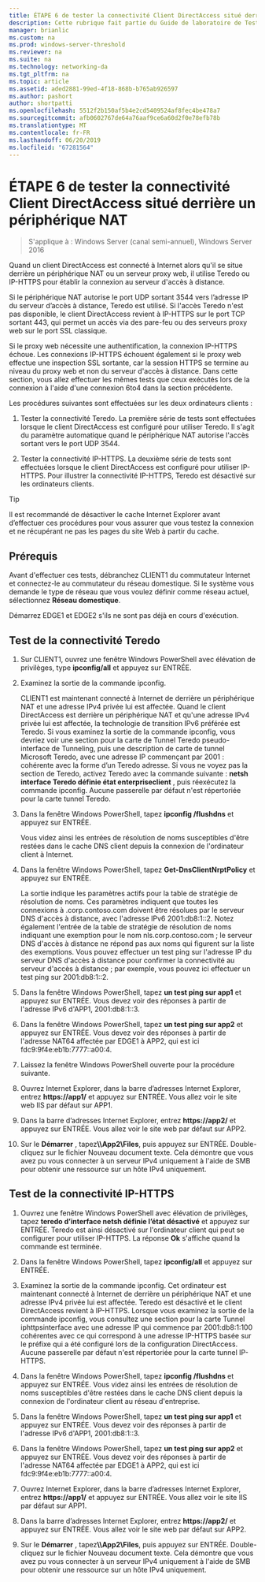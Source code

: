 ```yaml
---
title: ÉTAPE 6 de tester la connectivité Client DirectAccess situé derrière un périphérique NAT
description: Cette rubrique fait partie du Guide de laboratoire de Test - décrire de DirectAccess dans un Cluster avec équilibrage de charge réseau Windows pour Windows Server 2016
manager: brianlic
ms.custom: na
ms.prod: windows-server-threshold
ms.reviewer: na
ms.suite: na
ms.technology: networking-da
ms.tgt_pltfrm: na
ms.topic: article
ms.assetid: aded2881-99ed-4f18-868b-b765ab926597
ms.author: pashort
author: shortpatti
ms.openlocfilehash: 5512f2b150af5b4e2cd5409524af8fec4be478a7
ms.sourcegitcommit: afb0602767de64a76aaf9ce6a60d2f0e78efb78b
ms.translationtype: MT
ms.contentlocale: fr-FR
ms.lasthandoff: 06/20/2019
ms.locfileid: "67281564"
---
```

# <a name="step-6-test-directaccess-client-connectivity-from-behind-a-nat-device"></a>ÉTAPE 6 de tester la connectivité Client DirectAccess situé derrière un périphérique NAT

>S'applique à : Windows Server (canal semi-annuel), Windows Server 2016

Quand un client DirectAccess est connecté à Internet alors qu'il se situe derrière un périphérique NAT ou un serveur proxy web, il utilise Teredo ou IP-HTTPS pour établir la connexion au serveur d'accès à distance. 

Si le périphérique NAT autorise le port UDP sortant 3544 vers l’adresse IP du serveur d’accès à distance, Teredo est utilisé. Si l'accès Teredo n'est pas disponible, le client DirectAccess revient à IP-HTTPS sur le port TCP sortant 443, qui permet un accès via des pare-feu ou des serveurs proxy web sur le port SSL classique. 

Si le proxy web nécessite une authentification, la connexion IP-HTTPS échoue. Les connexions IP-HTTPS échouent également si le proxy web effectue une inspection SSL sortante, car la session HTTPS se termine au niveau du proxy web et non du serveur d'accès à distance. Dans cette section, vous allez effectuer les mêmes tests que ceux exécutés lors de la connexion à l'aide d'une connexion 6to4 dans la section précédente.  
  
Les procédures suivantes sont effectuées sur les deux ordinateurs clients :  
  
1. Tester la connectivité Teredo. La première série de tests sont effectuées lorsque le client DirectAccess est configuré pour utiliser Teredo. Il s'agit du paramètre automatique quand le périphérique NAT autorise l'accès sortant vers le port UDP 3544.  
  
2. Tester la connectivité IP-HTTPS. La deuxième série de tests sont effectuées lorsque le client DirectAccess est configuré pour utiliser IP-HTTPS. Pour illustrer la connectivité IP-HTTPS, Teredo est désactivé sur les ordinateurs clients.  
  
> [!TIP]  
> Il est recommandé de désactiver le cache Internet Explorer avant d’effectuer ces procédures pour vous assurer que vous testez la connexion et ne récupérant ne pas les pages du site Web à partir du cache.  
  
## <a name="prerequisites"></a>Prérequis

Avant d'effectuer ces tests, débranchez CLIENT1 du commutateur Internet et connectez-le au commutateur du réseau domestique. Si le système vous demande le type de réseau que vous voulez définir comme réseau actuel, sélectionnez **Réseau domestique**.  
  
Démarrez EDGE1 et EDGE2 s'ils ne sont pas déjà en cours d'exécution.  
  
## <a name="test-teredo-connectivity"></a>Test de la connectivité Teredo  
  
1. Sur CLIENT1, ouvrez une fenêtre Windows PowerShell avec élévation de privilèges, type **ipconfig/all** et appuyez sur ENTRÉE.  
  
2. Examinez la sortie de la commande ipconfig.  
  
   CLIENT1 est maintenant connecté à Internet de derrière un périphérique NAT et une adresse IPv4 privée lui est affectée. Quand le client DirectAccess est derrière un périphérique NAT et qu'une adresse IPv4 privée lui est affectée, la technologie de transition IPv6 préférée est Teredo. Si vous examinez la sortie de la commande ipconfig, vous devriez voir une section pour la carte de Tunnel Teredo pseudo-interface de Tunneling, puis une description de carte de tunnel Microsoft Teredo, avec une adresse IP commençant par 2001 : cohérente avec la forme d’un Teredo adresse. Si vous ne voyez pas la section de Teredo, activez Teredo avec la commande suivante : **netsh interface Teredo définie état enterpriseclient** , puis réexécutez la commande ipconfig. Aucune passerelle par défaut n'est répertoriée pour la carte tunnel Teredo.  
  
3. Dans la fenêtre Windows PowerShell, tapez **ipconfig /flushdns** et appuyez sur ENTRÉE.  
  
   Vous videz ainsi les entrées de résolution de noms susceptibles d'être restées dans le cache DNS client depuis la connexion de l'ordinateur client à Internet.  
  
4. Dans la fenêtre Windows PowerShell, tapez **Get-DnsClientNrptPolicy** et appuyez sur ENTRÉE.  
  
   La sortie indique les paramètres actifs pour la table de stratégie de résolution de noms. Ces paramètres indiquent que toutes les connexions à .corp.contoso.com doivent être résolues par le serveur DNS d'accès à distance, avec l'adresse IPv6 2001:db8:1::2. Notez également l'entrée de la table de stratégie de résolution de noms indiquant une exemption pour le nom nls.corp.contoso.com ; le serveur DNS d'accès à distance ne répond pas aux noms qui figurent sur la liste des exemptions. Vous pouvez effectuer un test ping sur l'adresse IP du serveur DNS d'accès à distance pour confirmer la connectivité au serveur d'accès à distance ; par exemple, vous pouvez ici effectuer un test ping sur 2001:db8:1::2.  
  
5. Dans la fenêtre Windows PowerShell, tapez **un test ping sur app1** et appuyez sur ENTRÉE. Vous devez voir des réponses à partir de l'adresse IPv6 d'APP1, 2001:db8:1::3.  
  
6. Dans la fenêtre Windows PowerShell, tapez **un test ping sur app2** et appuyez sur ENTRÉE. Vous devez voir des réponses à partir de l'adresse NAT64 affectée par EDGE1 à APP2, qui est ici fdc9:9f4e:eb1b:7777::a00:4.  
  
7. Laissez la fenêtre Windows PowerShell ouverte pour la procédure suivante.  
  
8. Ouvrez Internet Explorer, dans la barre d’adresses Internet Explorer, entrez **https://app1/** et appuyez sur ENTRÉE. Vous allez voir le site web IIS par défaut sur APP1.  
  
9. Dans la barre d’adresses Internet Explorer, entrez **https://app2/** et appuyez sur ENTRÉE. Vous allez voir le site web par défaut sur APP2.  
  
10. Sur le **Démarrer** , tapez<strong>\\\App2\Files</strong>, puis appuyez sur ENTRÉE. Double-cliquez sur le fichier Nouveau document texte. Cela démontre que vous avez pu vous connecter à un serveur IPv4 uniquement à l'aide de SMB pour obtenir une ressource sur un hôte IPv4 uniquement.  
  
## <a name="test-ip-https-connectivity"></a>Test de la connectivité IP-HTTPS  
  
1. Ouvrez une fenêtre Windows PowerShell avec élévation de privilèges, tapez **teredo d’interface netsh définie l’état désactivé** et appuyez sur ENTRÉE. Teredo est ainsi désactivé sur l'ordinateur client qui peut se configurer pour utiliser IP-HTTPS. La réponse **Ok** s'affiche quand la commande est terminée.  
  
2. Dans la fenêtre Windows PowerShell, tapez **ipconfig/all** et appuyez sur ENTRÉE.  
  
3. Examinez la sortie de la commande ipconfig. Cet ordinateur est maintenant connecté à Internet de derrière un périphérique NAT et une adresse IPv4 privée lui est affectée. Teredo est désactivé et le client DirectAccess revient à IP-HTTPS. Lorsque vous examinez la sortie de la commande ipconfig, vous consultez une section pour la carte Tunnel iphttpsinterface avec une adresse IP qui commence par 2001:db8:1:100 cohérentes avec ce qui correspond à une adresse IP-HTTPS basée sur le préfixe qui a été configuré lors de la configuration DirectAccess. Aucune passerelle par défaut n'est répertoriée pour la carte tunnel IP-HTTPS.  
  
4. Dans la fenêtre Windows PowerShell, tapez **ipconfig /flushdns** et appuyez sur ENTRÉE. Vous videz ainsi les entrées de résolution de noms susceptibles d'être restées dans le cache DNS client depuis la connexion de l'ordinateur client au réseau d'entreprise.  
  
5. Dans la fenêtre Windows PowerShell, tapez **un test ping sur app1** et appuyez sur ENTRÉE. Vous devez voir des réponses à partir de l'adresse IPv6 d'APP1, 2001:db8:1::3.  
  
6. Dans la fenêtre Windows PowerShell, tapez **un test ping sur app2** et appuyez sur ENTRÉE. Vous devez voir des réponses à partir de l'adresse NAT64 affectée par EDGE1 à APP2, qui est ici fdc9:9f4e:eb1b:7777::a00:4.  
  
7. Ouvrez Internet Explorer, dans la barre d’adresses Internet Explorer, entrez **https://app1/** et appuyez sur ENTRÉE. Vous allez voir le site IIS par défaut sur APP1.  
  
8. Dans la barre d’adresses Internet Explorer, entrez **https://app2/** et appuyez sur ENTRÉE. Vous allez voir le site web par défaut sur APP2.  
  
9. Sur le **Démarrer** , tapez<strong>\\\App2\Files</strong>, puis appuyez sur ENTRÉE. Double-cliquez sur le fichier Nouveau document texte. Cela démontre que vous avez pu vous connecter à un serveur IPv4 uniquement à l'aide de SMB pour obtenir une ressource sur un hôte IPv4 uniquement.
